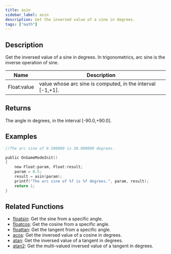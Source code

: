 ```yaml
---
title: asin
sidebar_label: asin
description: Get the inversed value of a sine in degrees.
tags: ["math"]
---
```


<LowercaseNote />

## Description

Get the inversed value of a sine in degrees. In trigonometrics, arc sine is the inverse operation of sine.

| Name        | Description                                                |
| ----------- | ---------------------------------------------------------- |
| Float:value | value whose arc sine is computed, in the interval [-1,+1]. |

## Returns

The angle in degrees, in the interval [-90.0,+90.0].

## Examples

```c
//The arc sine of 0.500000 is 30.000000 degrees.

public OnGameModeInit()
{
    new Float:param, Float:result;
    param = 0.5;
    result = asin(param);
    printf("The arc sine of %f is %f degrees.", param, result);
    return 1;
}
```

## Related Functions

- [floatsin](floatsin): Get the sine from a specific angle.
- [floatcos](floatcos): Get the cosine from a specific angle.
- [floattan](floattan): Get the tangent from a specific angle.
- [acos](acos): Get the inversed value of a cosine in degrees.
- [atan](atan): Get the inversed value of a tangent in degrees.
- [atan2](atan2): Get the multi-valued inversed value of a tangent in degrees.
